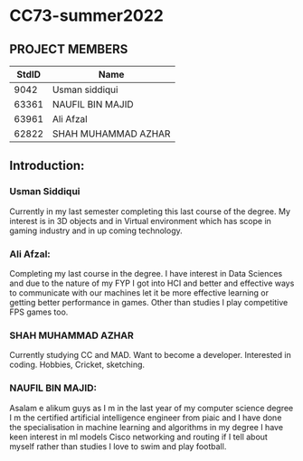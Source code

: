 # CC73-summer2022

## PROJECT MEMBERS
StdID | Name
------------ | -------------
9042  | Usman siddiqui
63361 | NAUFIL BIN MAJID 
63961 | Ali Afzal
62822 | SHAH MUHAMMAD AZHAR


## Introduction:

### Usman Siddiqui
Currently in my last semester completing this last course of the degree. My interest is in 3D objects and in Virtual environment which has scope in gaming industry and in up coming technology.

### Ali Afzal: 
Completing my last course in the degree. I have interest in Data Sciences and due to the nature of my FYP I got into HCI and better and effective ways to communicate with our machines let it be more effective learning or getting better performance in games. Other than studies I play competitive FPS games too. 


### SHAH MUHAMMAD AZHAR
Currently studying CC and MAD. Want to become a developer. Interested in coding. Hobbies, Cricket, sketching. 


### NAUFIL BIN MAJID:
Asalam e alikum guys as I m in the last year of my computer science degree I m the certified artificial intelligence engineer from piaic and I have done the specialisation in machine learning and algorithms in my degree I have keen interest in ml models Cisco networking and routing if I tell about myself rather than studies I love to swim and play football.
